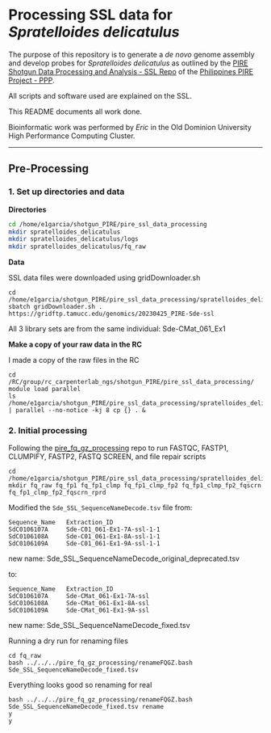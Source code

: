 # Processing SSL data for *Spratelloides delicatulus* 

The purpose of this repository is to generate a *de novo* genome assembly and develop probes for *Spratelloides delicatulus* as outlined 
by the [PIRE Shotgun Data Processing and Analysis - SSL Repo](https://github.com/philippinespire/pire_ssl_data_processing) of the [Philippines PIRE Project - PPP](https://github.com/philippinespire).

All scripts and software used are explained on the SSL.  

This README documents all work done.

Bioinformatic work was performed by *Eric* in the Old Dominion University High Performance Computing Cluster. 

---

## Pre-Processing


### 1. Set up directories and data

**Directories**

```sh
cd /home/e1garcia/shotgun_PIRE/pire_ssl_data_processing
mkdir spratelloides_delicatulus 
mkdir spratelloides_delicatulus/logs
mkdir spratelloides_delicatulus/fq_raw
```

**Data**

SSL data files were downloaded using gridDownloader.sh

```
cd /home/e1garcia/shotgun_PIRE/pire_ssl_data_processing/spratelloides_delicatulus/fq_raw
sbatch gridDownloader.sh . https://gridftp.tamucc.edu/genomics/20230425_PIRE-Sde-ssl
```

All 3 library sets are from the same individual: Sde-CMat_061_Ex1


**Make a copy of your raw data in the RC**

I made a copy of the raw files in the RC
```
cd /RC/group/rc_carpenterlab_ngs/shotgun_PIRE/pire_ssl_data_processing/
module load parallel
ls /home/e1garcia/shotgun_PIRE/pire_ssl_data_processing/spratelloides_delicatulus/fq_raw/* | parallel --no-notice -kj 8 cp {} . &
```

### 2. Initial processing

Following the [pire_fq_gz_processing](https://github.com/philippinespire/pire_fq_gz_processing) repo to run FASTQC, FASTP1, CLUMPIFY, FASTP2, FASTQ SCREEN, and file repair scripts


```
cd /home/e1garcia/shotgun_PIRE/pire_ssl_data_processing/spratelloides_delicatulus/
mkdir fq_raw fq_fp1 fq_fp1_clmp fq_fp1_clmp_fp2 fq_fp1_clmp_fp2_fqscrn fq_fp1_clmp_fp2_fqscrn_rprd
```

Modified the `Sde_SSL_SequenceNameDecode.tsv` file from:
```
Sequence_Name   Extraction_ID
SdC0106107A     Sde-C01_061-Ex1-7A-ssl-1-1
SdC0106108A     Sde-C01_061-Ex1-8A-ssl-1-1
SdC0106109A     Sde-C01_061-Ex1-9A-ssl-1-1
```
new name: Sde_SSL_SequenceNameDecode_original_deprecated.tsv


to:
```
Sequence_Name   Extraction_ID
SdC0106107A     Sde-CMat_061-Ex1-7A-ssl
SdC0106108A     Sde-CMat_061-Ex1-8A-ssl
SdC0106109A     Sde-CMat_061-Ex1-9A-ssl
```
new name: Sde_SSL_SequenceNameDecode_fixed.tsv

Running a dry run for renaming files
```
cd fq_raw
bash ../../../pire_fq_gz_processing/renameFQGZ.bash Sde_SSL_SequenceNameDecode_fixed.tsv
```

Everything looks good so renaming for real
```
bash ../../../pire_fq_gz_processing/renameFQGZ.bash Sde_SSL_SequenceNameDecode_fixed.tsv rename
y
y
```
